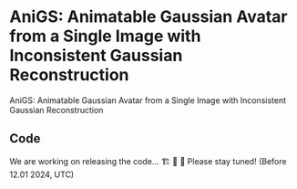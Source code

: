 # AniGS: Animatable Gaussian Avatar from a Single Image with Inconsistent Gaussian Reconstruction

AniGS: Animatable Gaussian Avatar from a Single Image with Inconsistent Gaussian Reconstruction

## Code
We are working on releasing the code... 🏗️ 🚧 🔨 Please stay tuned! (Before 12.01 2024, UTC)
